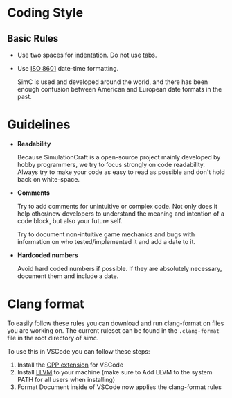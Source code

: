 

# Coding Style
## Basic Rules
* Use two spaces for indentation. Do not use tabs.
* Use [ISO 8601](https://en.wikipedia.org/wiki/ISO_8601) date-time formatting.

  SimC is used and developed around the world, and there has been enough confusion between American and European date formats in the past.

# Guidelines
* **Readability**

  Because SimulationCraft is a open-source project mainly developed by hobby programmers, we try to focus strongly on code readability. Always try to make your code as easy to read as possible and don't hold back on white-space.

* **Comments**

  Try to add comments for unintuitive or complex code. Not only does it help other/new developers to understand the meaning and intention of a code block, but also your future self.

  Try to document non-intuitive game mechanics and bugs with information on who tested/implemented it and add a date to it.

* **Hardcoded numbers**

  Avoid hard coded numbers if possible. If they are absolutely necessary, document them and include a date.

# Clang format
To easily follow these rules you can download and run clang-format on files you are working on. The current ruleset can be found in the `.clang-format` file in the root directory of simc. 

To use this in VSCode you can follow these steps:
1. Install the [CPP extension](https://code.visualstudio.com/docs/languages/cpp) for VSCode
2. Install [LLVM](https://releases.llvm.org/download.html) to your machine (make sure to Add LLVM to the system PATH for all users when installing)
3. Format Document inside of VSCode now applies the clang-format rules
